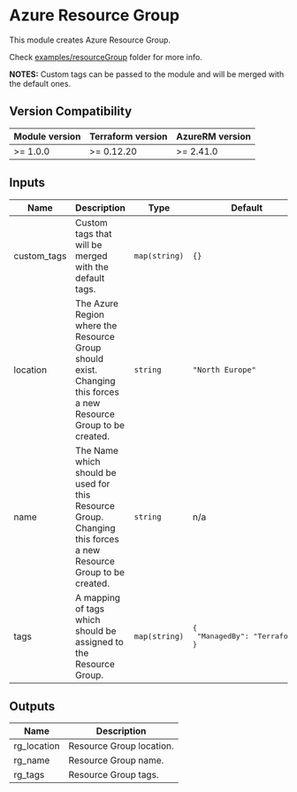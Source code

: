 # Azure Resource Group

This module creates Azure Resource Group.

Check [examples/resourceGroup](examples/resourceGroup/main.tf) folder for more info.

**NOTES:** Custom tags can be passed to the module and will be merged with the default ones.

## Version Compatibility

| Module version | Terraform version | AzureRM version |
| -------------- | ----------------- | --------------- |
| >= 1.0.0 | >= 0.12.20 | >= 2.41.0 |

## Inputs

| Name | Description | Type | Default | Required |
|------|-------------|------|---------|:--------:|
| custom\_tags | Custom tags that will be merged with the default tags. | `map(string)` | `{}` | no |
| location | The Azure Region where the Resource Group should exist.<br>Changing this forces a new Resource Group to be created. | `string` | `"North Europe"` | no |
| name | The Name which should be used for this Resource Group.<br>Changing this forces a new Resource Group to be created. | `string` | n/a | yes |
| tags | A mapping of tags which should be assigned to the Resource Group. | `map(string)` | <pre>{<br>  "ManagedBy": "Terraform"<br>}</pre> | no |

## Outputs

| Name | Description |
|------|-------------|
| rg\_location | Resource Group location. |
| rg\_name | Resource Group name. |
| rg\_tags | Resource Group tags. |
